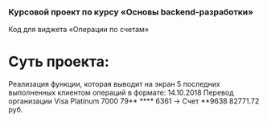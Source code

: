  ### Курсовой проект по курсу «Основы backend-разработки»

Код для виджета «Операции по счетам»

# Суть проекта:
Реализация функции, которая выводит на экран 5 последних выполненных клиентом операций в формате:
14.10.2018 Перевод организации
Visa Platinum 7000 79** **** 6361 -> Счет **9638
82771.72 руб.

# 